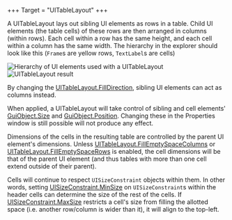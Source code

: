 +++
Target = "UITableLayout"
+++

A UITableLayout lays out sibling UI elements as rows in a table. Child UI elements (the table cells) of these rows are then arranged in columns (within rows). Each cell within a row has the same height, and each cell within a column has the same width. The hierarchy in the explorer should look like this (`Frame`s are yellow rows, `TextLabel`s are cells)![Hierarchy of UI elements used with a UITableLayout][1]![UITableLayout result][2]By changing the [UITableLayout.FillDirection](https://developer.roblox.com/search#stq=FillDirection), sibling UI elements can act as columns instead.When applied, a UITableLayout will take control of sibling and cell elements' [GuiObject.Size](https://developer.roblox.com/api-reference/property/GuiObject/Size) and [GuiObject.Position](https://developer.roblox.com/api-reference/property/GuiObject/Position). Changing these in the Properties window is still possible will not produce any effect.Dimensions of the cells in the resulting table are controlled by the parent UI element's dimensions. Unless [UITableLayout.FillEmptySpaceColumns](https://developer.roblox.com/api-reference/property/UITableLayout/FillEmptySpaceColumns) or [UITableLayout.FillEmptySpaceRows](https://developer.roblox.com/api-reference/property/UITableLayout/FillEmptySpaceRows) is enabled, the cell dimensions will be that of the parent UI element (and thus tables with more than one cell extend outside of their parent).Cells will continue to respect `UISizeConstraint` objects within them. In other words, setting [UISizeConstraint.MinSize](https://developer.roblox.com/api-reference/property/UISizeConstraint/MinSize) on `UISizeConstraint`s within the header cells can determine the size of the rest of the cells. If [UISizeConstraint.MaxSize](https://developer.roblox.com/api-reference/property/UISizeConstraint/MaxSize) restricts a cell's size from filling the allotted space (i.e. another row/column is wider than it), it will align to the top-left.[1]: https://developer.roblox.com/assets/bltad6d3e2ee82def82/UITableLayout_Hierarchy.png[2]: https://images.contentstack.io/v3/assets/blt309cc8bfb280dcec/bltff6ce5d154eee764/5af89441d951a7d46014aa05/UITableLayout_Padding.png
